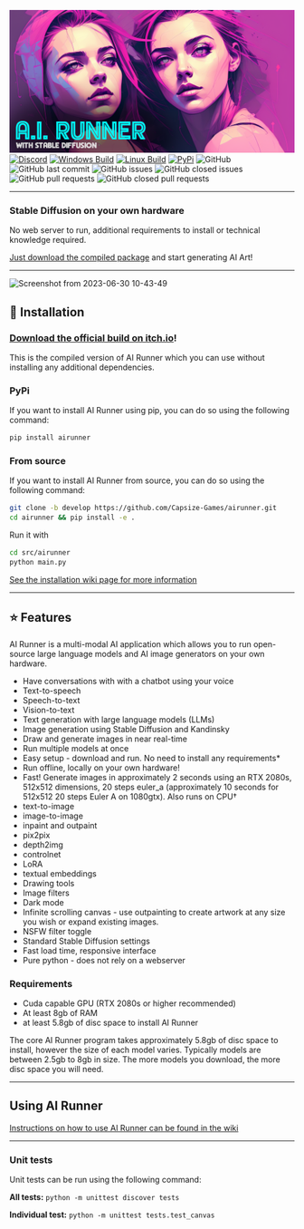 [![Banner](banner.png)](https://capsizegames.itch.io/ai-runner)
[![Discord](https://img.shields.io/discord/839511291466219541?color=5865F2&logo=discord&logoColor=white)](https://discord.gg/PUVDDCJ7gz)
[![Windows Build](https://github.com/Capsize-Games/airunner/actions/workflows/windows-dispatch.yml/badge.svg)](https://github.com/Capsize-Games/airunner/actions/workflows/windows-dispatch.yml)
[![Linux Build](https://github.com/Capsize-Games/airunner/actions/workflows/linux-dispatch.yml/badge.svg)](https://github.com/Capsize-Games/airunner/actions/workflows/linux-dispatch.yml)
[![PyPi](https://github.com/Capsize-Games/airunner/actions/workflows/pypi-dispatch.yml/badge.svg)](https://github.com/Capsize-Games/airunner/actions/workflows/pypi-dispatch.yml)
![GitHub](https://img.shields.io/github/license/Capsize-Games/airunner)
![GitHub last commit](https://img.shields.io/github/last-commit/Capsize-Games/airunner)
![GitHub issues](https://img.shields.io/github/issues/Capsize-Games/airunner)
![GitHub closed issues](https://img.shields.io/github/issues-closed/Capsize-Games/airunner)
![GitHub pull requests](https://img.shields.io/github/issues-pr/Capsize-Games/airunner)
![GitHub closed pull requests](https://img.shields.io/github/issues-pr-closed/Capsize-Games/airunner)

---

### Stable Diffusion on your own hardware 

No web server to run, additional requirements to install or technical knowledge required. 

[Just download the compiled package](https://capsizegames.itch.io/ai-runner) and start generating AI Art!

---

![Screenshot from 2023-06-30 10-43-49](https://github.com/Capsize-Games/airunner/assets/25737761/72e0dd26-53ca-4d5c-8f07-b6327a59b50c)

## 🔧 Installation

### [Download the official build on itch.io](https://capsizegames.itch.io/ai-runner)!

This is the compiled version of AI Runner which you can use without installing any additional dependencies.


### PyPi

If you want to install AI Runner using pip, you can do so using the following command:

```bash
pip install airunner
```

### From source

If you want to install AI Runner from source, you can do so using the following command:

```bash
git clone -b develop https://github.com/Capsize-Games/airunner.git
cd airunner && pip install -e .
```
Run it with

```bash
cd src/airunner
python main.py
```

[See the installation 
wiki page for more information](https://github.com/Capsize-Games/airunner/wiki/Installation-instructions)

---

## ⭐ Features

AI Runner is a multi-modal AI application which allows you to run open-source 
large language models and AI image generators on your own hardware.

- Have conversations with with a chatbot using your voice
- Text-to-speech
- Speech-to-text
- Vision-to-text
- Text generation with large language models (LLMs)
- Image generation using Stable Diffusion and Kandinsky
- Draw and generate images in near real-time
- Run multiple models at once
- Easy setup - download and run. No need to install any requirements*
- Run offline, locally on your own hardware!
- Fast! Generate images in approximately 2 seconds using an RTX 2080s, 512x512 dimensions, 20 steps euler_a (approximately 10 seconds for 512x512 20 steps Euler A on 1080gtx). Also runs on CPU†
- text-to-image
- image-to-image
- inpaint and outpaint
- pix2pix
- depth2img
- controlnet
- LoRA
- textual embeddings
- Drawing tools
- Image filters
- Dark mode
- Infinite scrolling canvas - use outpainting to create artwork at any size you wish or expand existing images.
- NSFW filter toggle
- Standard Stable Diffusion settings
- Fast load time, responsive interface
- Pure python - does not rely on a webserver

### Requirements

- Cuda capable GPU (RTX 2080s or higher recommended)
- At least 8gb of RAM
- at least 5.8gb of disc space to install AI Runner

The core AI Runner  program takes approximately 5.8gb of disc space to install, however the size of each model varies. 
Typically models are between 2.5gb to 8gb in size. The more models you download, the more disc space you will need.

---

## Using AI Runner

[Instructions on how to use AI Runner can be found in the wiki](https://github.com/Capsize-Games/airunner/wiki/AI-Runner)

---

### Unit tests

Unit tests can be run using the following command:

**All tests:**
`python -m unittest discover tests`

**Individual test:**
`python -m unittest tests.test_canvas`
